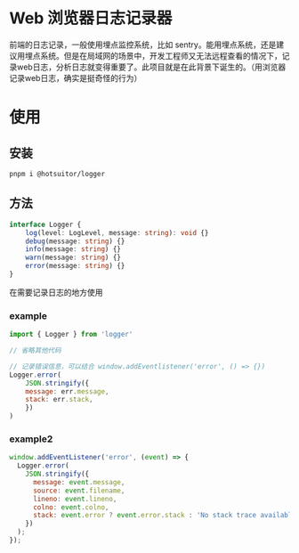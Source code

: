 # Web 浏览器日志记录器

前端的日志记录，一般使用埋点监控系统，比如 sentry。能用埋点系统，还是建议用埋点系统。但是在局域网的场景中，开发工程师又无法远程查看的情况下，记录web日志，分析日志就变得重要了。此项目就是在此背景下诞生的。（用浏览器记录web日志，确实是挺奇怪的行为）


# 使用

## 安装
```shell
pnpm i @hotsuitor/logger
```

## 方法

```ts
interface Logger {
    log(level: LogLevel, message: string): void {}
    debug(message: string) {}
    info(message: string) {}
    warn(message: string) {}
    error(message: string) {}
}
```

在需要记录日志的地方使用

### example

```js
import { Logger } from 'logger'

// 省略其他代码

// 记录错误信息，可以结合 window.addEventlistener('error', () => {})
Logger.error(
    JSON.stringify({
    message: err.message,
    stack: err.stack,
    })
)
```

### example2

```js
window.addEventListener('error', (event) => {
  Logger.error(
    JSON.stringify({
      message: event.message,
      source: event.filename,
      lineno: event.lineno,
      colno: event.colno,
      stack: event.error ? event.error.stack : 'No stack trace available',
    })
  );
});
```